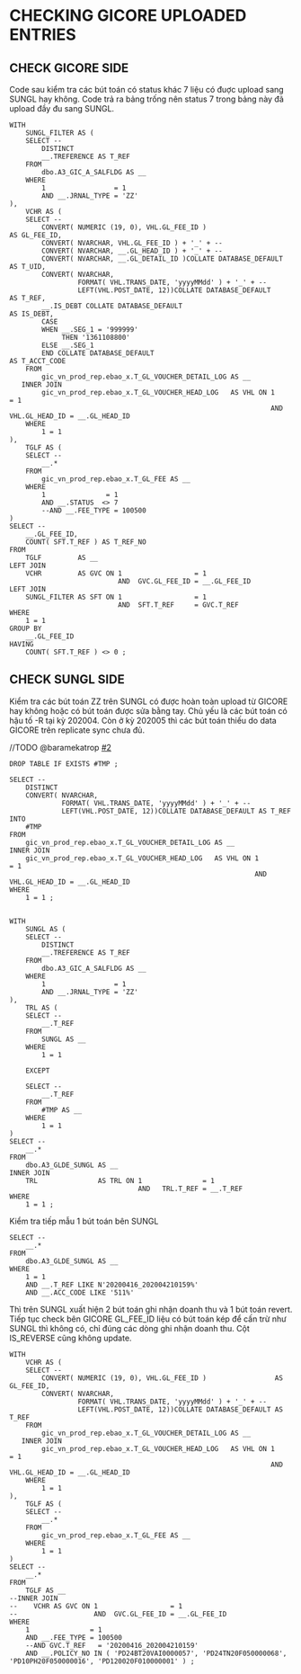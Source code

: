 # CHECKING GICORE UPLOADED ENTRIES

## CHECK GICORE SIDE

Code sau kiểm tra các bút toán có status khác 7 liệu có đuợc upload sang SUNGL hay không. Code trả ra bảng trống nên status 7 trong bảng này đã upload đầy đu sang SUNGL.

```TSQL
WITH
    SUNGL_FILTER AS (
    SELECT --
        DISTINCT
        __.TREFERENCE AS T_REF
    FROM
        dbo.A3_GIC_A_SALFLDG AS __
    WHERE
        1                 = 1
        AND __.JRNAL_TYPE = 'ZZ'
),
    VCHR AS (
    SELECT --
        CONVERT( NUMERIC (19, 0), VHL.GL_FEE_ID )                    AS GL_FEE_ID,
        CONVERT( NVARCHAR, VHL.GL_FEE_ID ) + '_' + --
        CONVERT( NVARCHAR, __.GL_HEAD_ID ) + '_' + --
        CONVERT( NVARCHAR, __.GL_DETAIL_ID )COLLATE DATABASE_DEFAULT AS T_UID,
        CONVERT( NVARCHAR,
                 FORMAT( VHL.TRANS_DATE, 'yyyyMMdd' ) + '_' + --
                 LEFT(VHL.POST_DATE, 12))COLLATE DATABASE_DEFAULT    AS T_REF,
        __.IS_DEBT COLLATE DATABASE_DEFAULT                          AS IS_DEBT,
        CASE
        WHEN __.SEG_1 = '999999'
             THEN '1361108800'
        ELSE __.SEG_1
        END COLLATE DATABASE_DEFAULT                                 AS T_ACCT_CODE
    FROM
        gic_vn_prod_rep.ebao_x.T_GL_VOUCHER_DETAIL_LOG AS __
   INNER JOIN
        gic_vn_prod_rep.ebao_x.T_GL_VOUCHER_HEAD_LOG   AS VHL ON 1                   = 1
                                                                 AND  VHL.GL_HEAD_ID = __.GL_HEAD_ID
    WHERE
        1 = 1
),
    TGLF AS (
    SELECT --
        __.*
    FROM
        gic_vn_prod_rep.ebao_x.T_GL_FEE AS __
    WHERE
        1               = 1
        AND __.STATUS  <> 7
        --AND __.FEE_TYPE = 100500
)
SELECT --
    __.GL_FEE_ID,
    COUNT( SFT.T_REF ) AS T_REF_NO
FROM
    TGLF         AS __
LEFT JOIN
    VCHR         AS GVC ON 1                  = 1
                           AND  GVC.GL_FEE_ID = __.GL_FEE_ID
LEFT JOIN
    SUNGL_FILTER AS SFT ON 1                  = 1
                           AND  SFT.T_REF     = GVC.T_REF
WHERE
    1 = 1
GROUP BY
    __.GL_FEE_ID
HAVING
    COUNT( SFT.T_REF ) <> 0 ;
```

## CHECK SUNGL SIDE

Kiểm tra các bút toán ZZ trên SUNGL có được hoàn toàn upload từ GICORE hay không hoặc có bút toán được sửa bằng tay. Chủ yếu là các bút toán có hậu tố -R tại kỳ 202004. Còn ở kỳ 202005 thì các bút toán thiếu do data GICORE trên replicate sync chưa đủ.

//TODO @baramekatrop [#2](https://github.com/GIC-HO/Dashboard/issues/2)

```TSQL
DROP TABLE IF EXISTS #TMP ;

SELECT --
    DISTINCT
    CONVERT( NVARCHAR,
             FORMAT( VHL.TRANS_DATE, 'yyyyMMdd' ) + '_' + --
             LEFT(VHL.POST_DATE, 12))COLLATE DATABASE_DEFAULT AS T_REF
INTO
    #TMP
FROM
    gic_vn_prod_rep.ebao_x.T_GL_VOUCHER_DETAIL_LOG AS __
INNER JOIN
    gic_vn_prod_rep.ebao_x.T_GL_VOUCHER_HEAD_LOG   AS VHL ON 1                   = 1
                                                             AND  VHL.GL_HEAD_ID = __.GL_HEAD_ID
WHERE
    1 = 1 ;


WITH
    SUNGL AS (
    SELECT --
        DISTINCT
        __.TREFERENCE AS T_REF
    FROM
        dbo.A3_GIC_A_SALFLDG AS __
    WHERE
        1                 = 1
        AND __.JRNAL_TYPE = 'ZZ'
),
    TRL AS (
    SELECT --
        __.T_REF
    FROM
        SUNGL AS __
    WHERE
        1 = 1

    EXCEPT

    SELECT --
        __.T_REF
    FROM
        #TMP AS __
    WHERE
        1 = 1
)
SELECT --
    __.*
FROM
    dbo.A3_GLDE_SUNGL AS __
INNER JOIN
    TRL               AS TRL ON 1               = 1
                                AND   TRL.T_REF = __.T_REF
WHERE
    1 = 1 ;
```

Kiểm tra tiếp mẫu 1 bút toán bên SUNGL

```TSQL
SELECT --
    __.*
FROM
    dbo.A3_GLDE_SUNGL AS __
WHERE
    1 = 1
    AND __.T_REF LIKE N'20200416_202004210159%'
    AND __.ACC_CODE LIKE '511%'
```

Thì trên SUNGL xuất hiện 2 bút toán ghi nhận doanh thu và 1 bút toán revert.
Tiếp tục check bên GICORE GL_FEE_ID liệu có bút toán kép để cấn trừ như SUNGL thì không có, chỉ đúng các dòng ghi nhận doanh thu. Cột IS_REVERSE cũng không update.

```TSQL
WITH
    VCHR AS (
    SELECT --
        CONVERT( NUMERIC (19, 0), VHL.GL_FEE_ID )                 AS GL_FEE_ID,
        CONVERT( NVARCHAR,
                 FORMAT( VHL.TRANS_DATE, 'yyyyMMdd' ) + '_' + --
                 LEFT(VHL.POST_DATE, 12))COLLATE DATABASE_DEFAULT AS T_REF
    FROM
        gic_vn_prod_rep.ebao_x.T_GL_VOUCHER_DETAIL_LOG AS __
   INNER JOIN
        gic_vn_prod_rep.ebao_x.T_GL_VOUCHER_HEAD_LOG   AS VHL ON 1                   = 1
                                                                 AND  VHL.GL_HEAD_ID = __.GL_HEAD_ID
    WHERE
        1 = 1
),
    TGLF AS (
    SELECT --
        __.*
    FROM
        gic_vn_prod_rep.ebao_x.T_GL_FEE AS __
    WHERE
        1 = 1
)
SELECT --
    __.*
FROM
    TGLF AS __
--INNER JOIN
--    VCHR AS GVC ON 1                  = 1
--                   AND  GVC.GL_FEE_ID = __.GL_FEE_ID
WHERE
    1               = 1
    AND __.FEE_TYPE = 100500
    --AND GVC.T_REF   = '20200416_202004210159'
    AND __.POLICY_NO IN ( 'PD24BT20VAI0000057', 'PD24TN20F050000068', 'PD10PH20F050000016', 'PD120020F010000001' ) ;

```
